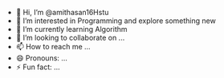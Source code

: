 - 👋 Hi, I’m @amithasan16Hstu
- 👀 I’m interested in Programming and explore something new
- 🌱 I’m currently learning Algorithm
- 💞️ I’m looking to collaborate on ...
- 📫 How to reach me ...
- 😄 Pronouns: ...
- ⚡ Fun fact: ...

<!---
amithasan16Hstu/amithasan16Hstu is a ✨ special ✨ repository because its `README.md` (this file) appears on your GitHub profile.
You can click the Preview link to take a look at your changes.
--->
